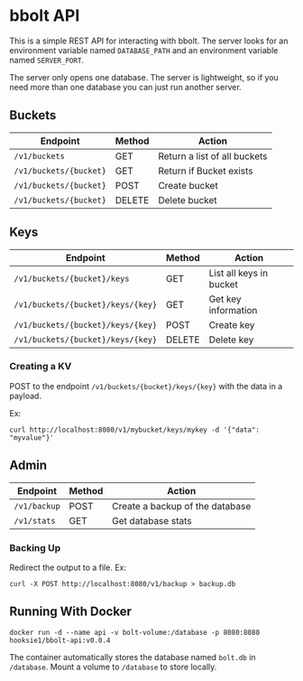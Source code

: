 # bbolt API

This is a simple REST API for interacting with bbolt. The server looks for an environment variable named `DATABASE_PATH`
 and an environment variable named `SERVER_PORT`.

The server only opens one database. The server is lightweight, so if you need more than one database you can just run
another server.

## Buckets

|Endpoint|Method|Action|
|--------|------|------|
|`/v1/buckets`| GET | Return a list of all buckets |
|`/v1/buckets/{bucket}`| GET | Return if Bucket exists|
|`/v1/buckets/{bucket}`| POST | Create bucket|
|`/v1/buckets/{bucket}`| DELETE | Delete bucket |

## Keys
|Endpoint|Method|Action|
|--------|------|------|
|`/v1/buckets/{bucket}/keys` | GET | List all keys in bucket |
|`/v1/buckets/{bucket}/keys/{key}`| GET | Get key information |
|`/v1/buckets/{bucket}/keys/{key}` | POST | Create key |
|`/v1/buckets/{bucket}/keys/{key}` | DELETE | Delete key|


### Creating a  KV
POST to the endpoint `/v1/buckets/{bucket}/keys/{key}` with the data in a payload.

Ex:

`curl http://localhost:8080/v1/mybucket/keys/mykey -d '{"data": "myvalue"}'`

## Admin

|Endpoint|Method|Action|
|--------|------|------|
|`/v1/backup`| POST | Create a backup of the database|
|`/v1/stats` | GET | Get database stats |

### Backing Up

Redirect the output to a file. Ex:

`curl -X POST http://localhost:8080/v1/backup > backup.db`

## Running With Docker

`docker run -d --name api -v bolt-volume:/database -p 8080:8080 hooksie1/bbolt-api:v0.0.4`

The container automatically stores the database named `bolt.db` in `/database`. Mount a volume 
to `/database` to store locally. 